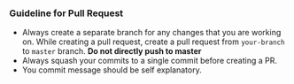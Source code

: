### Guideline for Pull Request

- Always create a separate branch for any changes that you are working on. While 
creating a pull request, create a pull request from `your-branch` to `master` branch. **Do not directly push to master**
- Always squash your commits to a single commit before creating a PR.
- You commit message should be self explanatory. 

